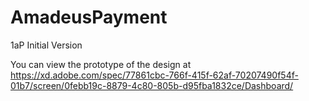 # AmadeusPayment
1aP Initial Version

You can view the prototype of the design at https://xd.adobe.com/spec/77861cbc-766f-415f-62af-70207490f54f-01b7/screen/0febb19c-8879-4c80-805b-d95fba1832ce/Dashboard/
